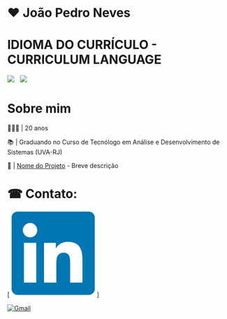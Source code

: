 # ❤️ João Pedro Neves

# IDIOMA DO CURRÍCULO - CURRICULUM LANGUAGE

<img src="https://camo.githubusercontent.com/8189b4f3b1213a1bccb4182fc4027648f0c1985dd2e918bdb16961c73b9c904f/68747470733a2f2f75706c6f61642e77696b696d656469612e6f72672f77696b6970656469612f636f6d6d6f6e732f7468756d622f302f30352f466c61675f6f665f4272617a696c2e7376672f3130303070782d466c61675f6f665f4272617a696c2e7376672e706e67" width="50px">ﾠ<img src="https://camo.githubusercontent.com/5c841956cc786abc0ef34fb107550e0351cbcb38c5b24d0e1812d0b7986f23c4/68747470733a2f2f696d672e6672656570696b2e636f6d2f7665746f7265732d6772617469732f66756e646f2d64652d62616e64656972612d616d65726963616e612d6772756e67652d64657369676e2d706c616e6f5f32332d323134393430333239332e6a7067" width="50px">

# Sobre mim
👩🏻‍🎓 | 20 anos

📚 | Graduando no Curso de Tecnólogo em Análise e Desenvolvimento de Sistemas (UVA-RJ)

🚀 | [Nome do Projeto](link-do-projeto) - Breve descrição  
    

# ☎ **Contato:**  
[<img src="https://raw.githubusercontent.com/devicons/devicon/1119b9f84c0290e0f0b38982099a2bd027a48bf1/icons/linkedin/linkedin-original.svg" width="200px">]

[![Gmail](https://camo.githubusercontent.com/e5cfad4cbb1e023463333923b069b81749d94e8ff5722f851c7bb01d65bb0e95/68747470733a2f2f696d672e736869656c64732e696f2f62616467652f476d61696c2d4431343833363f7374796c653d666f722d7468652d6261646765266c6f676f3d676d61696c266c6f676f436f6c6f723d7768697465)](mailto:jpneves.rj@gmail.com)  
